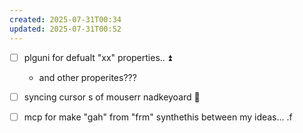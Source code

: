 ```yaml
---
created: 2025-07-31T00:34
updated: 2025-07-31T00:52
---
```



- [ ] plguni  for   defualt  "xx" properties.. ⏫
	-   and other properites???
- [ ] syncing cursor s  of mouserr nadkeyoard 🔼 




 - [ ]   mcp  for make "gah"  from  "frm" synthethis between my ideas... .f